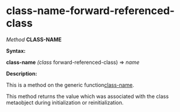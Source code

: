 class-name-forward-referenced-class
===================================

*Method* **CLASS-NAME**

**Syntax:**

**class-name** *(class* forward-referenced-class) => *name*

**Description:**

This is a method on the generic function[class-name](/docs/meta-object-protocol/class-name).

This method returns the value which was associated with the class metaobject during initialization or reinitialization.
